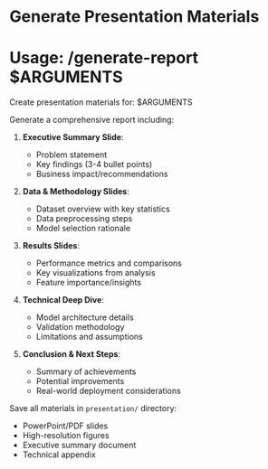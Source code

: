 # Generate Presentation Materials
# Usage: /generate-report $ARGUMENTS

Create presentation materials for: $ARGUMENTS

Generate a comprehensive report including:

1. **Executive Summary Slide**:
   - Problem statement
   - Key findings (3-4 bullet points)
   - Business impact/recommendations

2. **Data & Methodology Slides**:
   - Dataset overview with key statistics
   - Data preprocessing steps
   - Model selection rationale

3. **Results Slides**:
   - Performance metrics and comparisons
   - Key visualizations from analysis
   - Feature importance/insights

4. **Technical Deep Dive**:
   - Model architecture details
   - Validation methodology
   - Limitations and assumptions

5. **Conclusion & Next Steps**:
   - Summary of achievements
   - Potential improvements
   - Real-world deployment considerations

Save all materials in `presentation/` directory:
- PowerPoint/PDF slides
- High-resolution figures
- Executive summary document
- Technical appendix
